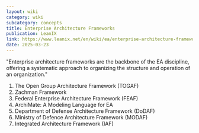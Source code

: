 ```yaml
---
layout: wiki
category: wiki
subcategory: concepts
title: Enterprise Architecture Frameworks
publication: LeanIX
link: https://www.leanix.net/en/wiki/ea/enterprise-architecture-frameworks
date: 2025-03-23
---
```


"Enterprise architecture frameworks are the backbone of the EA discipline, offering a systematic approach to organizing the structure and operation of an organization."

1. The Open Group Architecture Framework (TOGAF)
2. Zachman Framework
3. Federal Enterprise Architecture Framework (FEAF)
4. ArchiMate: A Modeling Language for EA
5. Department of Defense Architecture Framework (DoDAF)
6. Ministry of Defence Architecture Framework (MODAF)
7. Integrated Architecture Framework (IAF)
